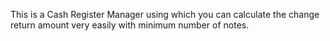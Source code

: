 
This is a Cash Register Manager using which you can calculate the change return amount very easily with minimum number of notes.

